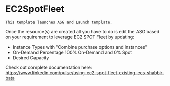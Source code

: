 # EC2SpotFleet

`This template launches ASG and Launch template.`

Once the resource(s) are created all you have to do is edit the ASG based on your requirement to leverage EC2 SPOT Fleet by updating: 

- Instance Types with "Combine purchase options and instances"
- On-Demand Percentage 100% On-Demand and 0% Spot
- Desired Capacity

Check out complete documentation here: https://www.linkedin.com/pulse/using-ec2-spot-fleet-existing-ecs-shabbir-bata